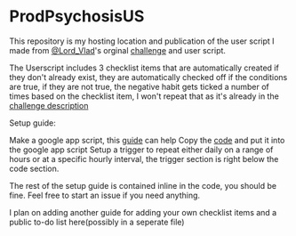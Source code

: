 # ProdPsychosisUS
This repository is my hosting location and publication of the user script I made from [@Lord_Vlad](https://habitica.com/profile/ce36e72e-50fd-4e98-908b-34b3c06e9664)'s orginal [challenge](https://habitica.com/challenges/074dec30-252f-42aa-9dc8-a6462b982a59) and user script.

The Userscript includes 3 checklist items that are automatically created if they don't already exist, they are automatically checked off if the conditions are true, if they are not true, the negative habit gets ticked a number of times based on the checklist item, I won't repeat that as it's already in the [challenge description](https://habitica.com/challenges/4867732f-4019-4880-823e-5f3a178acea8)

Setup guide:

Make a google app script, this [guide](https://habitica.fandom.com/wiki/Google_Apps_Script#Simulate_Poison_Damage) can help
Copy the [code](https://raw.githubusercontent.com/Stryder76/ProdPsychosisUS/main/code.gs) and put it into the google app script
Setup a trigger to repeat either daily on a range of hours or at a specific hourly interval, the trigger section is right below the code section.

The rest of the setup guide is contained inline in the code, you should be fine. Feel free to start an issue if you need anything.

I plan on adding another guide for adding your own checklist items and a public to-do list here(possibly in a seperate file)
